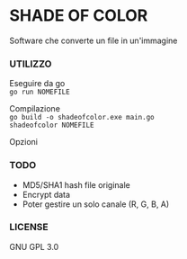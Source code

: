 # SHADE OF COLOR
Software che converte un file in un'immagine

### UTILIZZO
Eseguire da go  
`go run NOMEFILE`

Compilazione  
`go build -o shadeofcolor.exe main.go`  
`shadeofcolor NOMEFILE`

Opzioni  


### TODO
 - MD5/SHA1 hash file originale
 - Encrypt data
 - Poter gestire un solo canale (R, G, B, A)
 
### LICENSE
GNU GPL 3.0